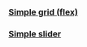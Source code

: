 ### [Simple grid (flex)](https://github.com/lased/LayoutTemplate/tree/master/src/components/grid)
### [Simple slider](https://github.com/lased/LayoutTemplate/tree/master/src/components/slider)
